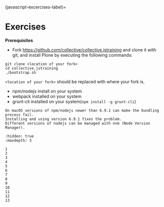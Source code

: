 (javascript-excercises-label)=

# Exercises

**Prerequisites**

- Fork <https://github.com/collective/collective.jstraining> and clone it with git, and install Plone by executing the following commands:

```console
git clone <location of your fork>
cd collective.jstraining
./bootstrap.sh
```

`<location of your fork>` should be replaced with where your fork is.

- npm/nodejs install on your system
- webpack installed on your system
- grunt-cli installed on your system(`npm install -g grunt-cli`)

```{note}
On macOS versions of npm/nodejs newer than 6.9.1 can make the bundling process fail.
Installing and using version 6.9.1 fixes the problem.
Different versions of nodejs can be managed with nvm (Node Version Manager).
```

```{toctree}
:hidden: true
:maxdepth: 3

1
2
3
4
5
6
7
8
9
10
11
12
13
```
